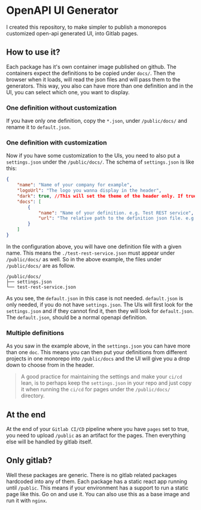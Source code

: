 # OpenAPI UI Generator

I created this repository, to make simpler to publish a monorepos customized open-api generated UI, into Gitlab pages.


## How to use it?
Each package has it's own container image published on github. The containers expect the definitions to be copied under `docs/`. Then the browser when it loads, will read the json files and will pass them to the generators. This way, you also can have more than one definition and in the UI, you can select which one, you want to display.

### One definition without customization
If you have only one definition, copy the `*.json`, under `/public/docs/` and rename it to `default.json`.

### One definition with customization
Now if you have some customization to the UIs, you need to also put a `settings.json` under the `/public/docs/`. The schema of `settings.json` is like this:

```json
{
    "name": "Name of your company for example",
    "logoUrl": "The logo you wanna display in the header",
    "dark": true, //This will set the theme of the header only. If true, the header will be dark, if not set or is false, the header will be in light mode.
    "docs": [
        {
            "name": "Name of your definition. e.g. Test REST service",
            "url": "The relative path to the definition json file. e.g. ./test-rest-service.json"
        }
    ]
}
```

In the configuration above, you will have one definition file with a given name. This means the `./test-rest-service.json` must appear under `/public/docs/` as well. So in the above example, the files under `/public/docs/` are as follow.

```
/public/docs/
├── settings.json
└── test-rest-service.json
```

As you see, the `default.json` in this case is not needed. `default.json` is only needed, if you do not have `settings.json`. The UIs will first look for the `settings.json` and if they cannot find it, then they will look for `default.json`. The `default.json`, should be a normal openapi definition.

### Multiple definitions
As you saw in the example above, in the `settings.json` you can have more than one `doc`. This means you can then put your definitions from different projects in one monorepo into `/public/docs` and the UI will give you a drop down to choose from in the header.

> A good practice for maintaining the settings and make your `ci/cd` lean, is to perhaps keep the `settings.json` in your repo and just copy it when running the `ci/cd` for pages under the `/public/docs/` directory.


## At the end
At the end of your `Gitlab CI/CD` pipeline where you have `pages` set to true, you need to upload `/public` as an artifact for the pages. Then everything else will be handled by gitlab itself.


## Only gitlab?
Well these packages are generic. There is no gitlab related packages hardcoded into any of them. Each package has a static react app running until `/public`. This means if your environment has a support to run a static page like this. Go on and use it. You can also use this as a base image and run it with `nginx`.